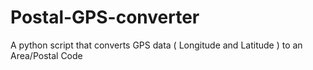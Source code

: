 # Postal-GPS-converter
A python script that converts GPS data ( Longitude and Latitude ) to an Area/Postal Code

